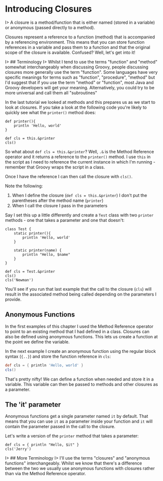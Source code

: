 # Introducing Closures

I> A closure is a method/function that is either named (stored in a variable) or anonymous (passed directly to a method).

Closures represent a reference to a function (method) that is accompanied by a referencing environment. This means that you can store function references in a variable and pass them to a function and that the original scope of the closure is available. Confused? Well, let's get into it!

I> ## Terminology
I> Whilst I tend to use the terms "function" and "method" somewhat interchangeably when discussing Groovy, people discussing closures more generally use the term "function". Some languages have very specific meanings for terms such as "function", "procedure", "method" but I'd suggest that if you use the term "method" or "function", most Java and Groovy developers will get your meaning. Alternatively, you could try to be more universal and call them all "subroutines"

In the last tutorial we looked at methods and this prepares us as we start to look at closures. If you take a look at the following code you're likely to quickly see what the `printer()` method does:


	def printer(){
	    println 'Hello, world'
	}
	
	def cls = this.&printer
	cls()


So what about `def cls = this.&printer`? Well, `.&` is the Method Reference operator and it returns a reference to the `printer()` method. I use `this` in the script as I need to reference the current instance in which I'm running - remember that Groovy wraps the script in a class.

Once I have the reference I can then call the closure with `cls()`.

Note the following:

1. When I define the closure (`def cls = this.&printer`) I don't put the parentheses after the method name (`printer`)
2. When I call the closure I pass in the parameters

Say I set this up a little differently and create a `Test` class with two `printer` methods - one that takes a parameter and one that doesn't:


	class Test {
	    static printer(){
	        println 'Hello, world'
	    }
	    
	    static printer(name) {
	        println "Hello, $name"
	    }
	}
	
	def cls = Test.&printer
	cls()
	cls('Newman')


You'll see if you run that last example that the call to the closure (`cls`) will result in the associated method being called depending on the parameters I provide.

## Anonymous Functions

In the first examples of this chapter I used the Method Reference operator to point to an existing method that I had defined in a class. Closures can also be defined using anonymous functions. This lets us create a function at the point we define the variable.

In the next example I create an anonymous function using the regular block syntax (`{..}`) and store the function reference in `cls`:

```groovy
def cls = { println 'Hello, world' }
cls()
```

That's pretty nifty! We can define a function when needed and store it in a variable. This variable can then be passed to methods and other closures as a parameter.

## The 'it' parameter

Anonymous functions get a single parameter named `it` by default. That means that you can use `it` as a parameter inside your function and `it` will contain the parameter passed in the call to the closure.

Let's write a version of the `printer` method that takes a parameter:


	def cls = { println "Hello, $it" }
	cls('Jerry')


I> ## More Terminology
I> I'll use the terms "closures" and "anonymous functions" interchangeably. Whilst we know that there's a difference between the two we usually use anonymous functions with closures rather than via the Method Reference operator.

